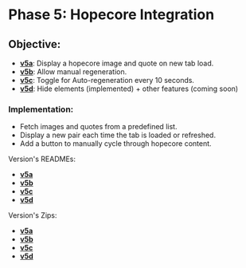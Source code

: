 # Phase 5: Hopecore Integration
## **Objective:**
- **[v5a](https://mattwydra.github.io/newtab-background/v5/v5a/newtab.html)**: Display a hopecore image and quote on new tab load.
- **[v5b](https://mattwydra.github.io/newtab-background/v5/v5b/newtab.html)**: Allow manual regeneration.
- **[v5c](https://mattwydra.github.io/newtab-background/v5/v5c/newtab.html)**: Toggle for Auto-regeneration every 10 seconds.
- **[v5d](https://mattwydra.github.io/newtab-background/v5/v5d/newtab.html)**: Hide elements (implemented) + other features (coming soon)

### **Implementation:**
- Fetch images and quotes from a predefined list.
- Display a new pair each time the tab is loaded or refreshed.
- Add a button to manually cycle through hopecore content.

Version's READMEs:
- **[v5a](https://mattwydra.github.io/newtab-background/v5/v5a/README.md)**
- **[v5b](https://mattwydra.github.io/newtab-background/v5/v5b/README.md)**
- **[v5c](https://mattwydra.github.io/newtab-background/v5/v5c/README.md)**
- **[v5d](https://mattwydra.github.io/newtab-background/v5/v5d/README.md)**

Version's Zips:
- **[v5a](https://mattwydra.github.io/newtab-background/v5/v5a/ext5a.zip)**
- **[v5b](https://mattwydra.github.io/newtab-background/v5/v5b/ext5b.zip)**
- **[v5c](https://mattwydra.github.io/newtab-background/v5/v5c/ext5c.zip)**
- **[v5d](https://mattwydra.github.io/newtab-background/v5/v5d/ext5d.zip)**
